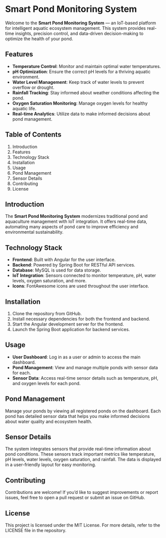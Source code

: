 # Smart Pond Monitoring System

Welcome to the **Smart Pond Monitoring System** — an IoT-based platform for intelligent aquatic ecosystem management. This system provides real-time insights, precision control, and data-driven decision-making to optimize the health of your pond.

## Features

- **Temperature Control**: Monitor and maintain optimal water temperatures.
- **pH Optimization**: Ensure the correct pH levels for a thriving aquatic environment.
- **Water Level Management**: Keep track of water levels to prevent overflow or drought.
- **Rainfall Tracking**: Stay informed about weather conditions affecting the pond.
- **Oxygen Saturation Monitoring**: Manage oxygen levels for healthy aquatic life.
- **Real-time Analytics**: Utilize data to make informed decisions about pond management.

## Table of Contents

1. Introduction
2. Features
3. Technology Stack
4. Installation
5. Usage
6. Pond Management
7. Sensor Details
8. Contributing
9. License

## Introduction

The **Smart Pond Monitoring System** modernizes traditional pond and aquaculture management with IoT integration. It offers real-time data, automating many aspects of pond care to improve efficiency and environmental sustainability.

## Technology Stack

- **Frontend**: Built with Angular for the user interface.
- **Backend**: Powered by Spring Boot for RESTful API services.
- **Database**: MySQL is used for data storage.
- **IoT Integration**: Sensors connected to monitor temperature, pH, water levels, oxygen saturation, and more.
- **Icons**: FontAwesome icons are used throughout the user interface.

## Installation

1. Clone the repository from GitHub.
2. Install necessary dependencies for both the frontend and backend.
3. Start the Angular development server for the frontend.
4. Launch the Spring Boot application for backend services.

## Usage

- **User Dashboard**: Log in as a user or admin to access the main dashboard.
- **Pond Management**: View and manage multiple ponds with sensor data for each.
- **Sensor Data**: Access real-time sensor details such as temperature, pH, and oxygen levels for each pond.

## Pond Management

Manage your ponds by viewing all registered ponds on the dashboard. Each pond has detailed sensor data that helps you make informed decisions about water quality and ecosystem health.

## Sensor Details

The system integrates sensors that provide real-time information about pond conditions. These sensors track important metrics like temperature, pH levels, water levels, oxygen saturation, and rainfall. The data is displayed in a user-friendly layout for easy monitoring.

## Contributing

Contributions are welcome! If you’d like to suggest improvements or report issues, feel free to open a pull request or submit an issue on GitHub.

## License

This project is licensed under the MIT License. For more details, refer to the LICENSE file in the repository.
